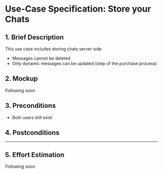 # Use-Case Specification: Store your Chats

## 1. Brief Description
This use case includes storing chats server side.
- Messages cannot be deleted
- Only dynamic messages can be updated (step of the purchase process)

## 2. Mockup
_Following soon_

## 3. Preconditions
- Both users still exist

## 4. Postconditions
---

## 5. Effort Estimation
_Following soon_